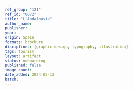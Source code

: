 ```yaml
---
ref_group: "121"
ref_id: "0072"
title: "L'Andalousie"
author_name:
publisher:
year:
origin: Spain
formats: brochure
disciplines: [graphic-design, typography, illustration]
tags: tourism
layout: artifact
status: onboarding
published: false
image_count:
date_added: 2024-05-13
batch:
---
```

